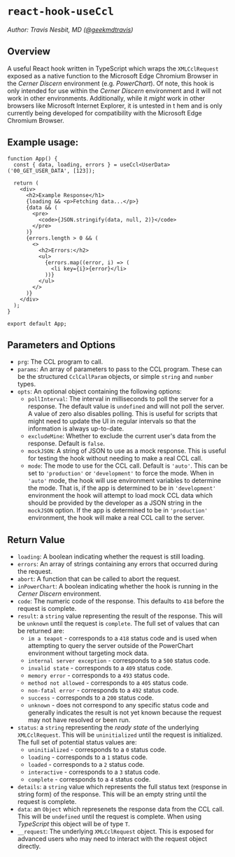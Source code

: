 # `react-hook-useCcl`

_Author: Travis Nesbit, MD ([@geekmdtravis](https://github.com/geekmdtravis/))_

## Overview

A useful React hook written in TypeScript which wraps the `XMLCclRequest` exposed as a native function
to the Microsoft Edge Chromium Browser in the _Cerner Discern_ environment (e.g. _PowerChart_). Of note, this hook is only intended for use within the _Cerner Discern_ environment and it will not work in other environments. Additionally, while it _might_ work in other browsers like Microsoft Internet Explorer, it is untested in t hem and is only currently being developed for compatibility with the Microsoft Edge Chromium Browser.

## Example usage:

```tsx
function App() {
  const { data, loading, errors } = useCcl<UserData>('00_GET_USER_DATA', [123]);

  return (
    <div>
      <h2>Example Response</h1>
      {loading && <p>Fetching data...</p>}
      {data && (
        <pre>
          <code>{JSON.stringify(data, null, 2)}</code>
        </pre>
      )}
      {errors.length > 0 && (
        <>
          <h2>Errors:</h2>
          <ul>
            {errors.map((error, i) => (
              <li key={i}>{error}</li>
            ))}
          </ul>
        </>
      )}
    </div>
  );
}

export default App;
```

## Parameters and Options

- `prg`: The CCL program to call.
- `params`: An array of parameters to pass to the CCL program. These can be the structured `CclCallParam` objects, or simple `string` and `number` types.
- `opts`: An optional object containing the following options:
  - `pollInterval`: The interval in milliseconds to poll the server for a response. The default value is `undefined` and will not poll the server. A value of zero also disables polling. This is useful for scripts that might need to update the UI in regular intervals so that the information is always up-to-date.
  - `excludeMine`: Whether to exclude the current user's data from the response. Default is `false`.
  - `mockJSON`: A string of JSON to use as a mock response. This is useful for testing the hook without needing to make a real CCL call.
  - `mode`: The mode to use for the CCL call. Default is `'auto'`. This can be set to `'production'` or `'development'` to force the mode. When in `'auto'` mode, the hook will use environment variables to determine the mode. That is, if the app is determined to be in `'development'` environment the hook will attempt to load mock CCL data which should be provided by the developer as a JSON string in the `mockJSON` option. If the app is determined to be in `'production'` environment, the hook will make a real CCL call to the server.

## Return Value

- `loading`: A boolean indicating whether the request is still loading.
- `errors`: An array of strings containing any errors that occurred during the request.
- `abort`: A function that can be called to abort the request.
- `inPowerChart`: A boolean indicating whether the hook is running in the _Cerner Discern_ environment.
- `code`: The numeric code of the response. This defaults to `418` before the request is complete.
- `result`: a `string` value representing the result of the response. This will be `unknown` until the request is `complete`. The full set of values that can be returned are:
  - `im a teapot` - corresponds to a `418` status code and is used when attempting to query the server outside of the PowerChart environment without targeting mock data.
  - `internal server exception` - corresponds to a `500` status code.
  - `invalid state` - corresponds to a `409` status code.
  - `memory error` - corresponds to a `493` status code.
  - `method not allowed` - corresponds to a `405` status code.
  - `non-fatal error` - corresponds to a `492` status code.
  - `success` - corresponds to a `200` status code.
  - `unknown` - does not correspond to any specific status code and generally indicates the result is not yet known because the request may not have resolved or been run.
- `status`: a `string` representing the _ready state_ of the underlying `XMLCclRequest`. This will be `uninitialized` until the request is initialized. The full set of potential status values are:
  - `uninitialized` - corresponds to a `0` status code.
  - `loading` - corresponds to a `1` status code.
  - `loaded` - corresponds to a `2` status code.
  - `interactive` - corresponds to a `3` status code.
  - `complete` - corresponds to a `4` status code.
- `details`: a `string` value which represents the full status text (response in string form) of the response. This will be an empty string until the request is complete.
- `data`: an `Object` which represenets the response data from the CCL call. This will be `undefined` until the request is complete. When using _TypeScript_ this object will be of type `T`.
- `__request`: The underlying `XMLCclRequest` object. This is exposed for advanced users who may need to interact with the request object directly.
